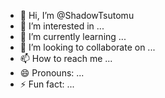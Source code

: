 - 👋 Hi, I’m @ShadowTsutomu
- 👀 I’m interested in ...
- 🌱 I’m currently learning ...
- 💞️ I’m looking to collaborate on ...
- 📫 How to reach me ...
- 😄 Pronouns: ...
- ⚡ Fun fact: ...

<!---
ShadowTsutomu/ShadowTsutomu is a ✨ special ✨ repository because its `README.md` (this file) appears on your GitHub profile.
You can click the Preview link to take a look at your changes.
--->
